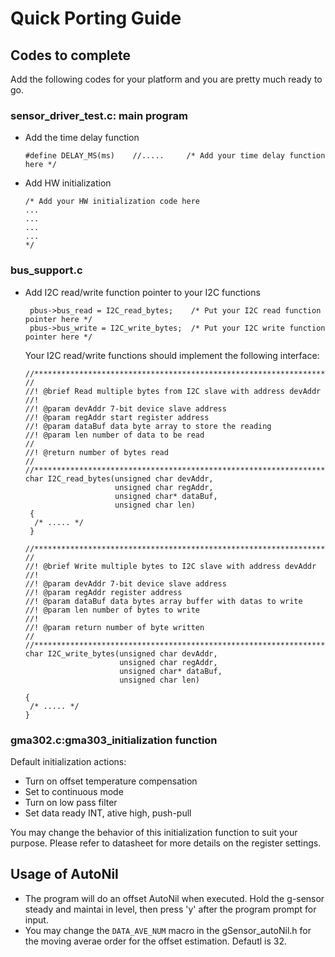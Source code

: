 Quick Porting Guide
===================

## Codes to complete
Add the following codes for your platform and you are pretty much ready to go.

### sensor_driver_test.c: main program

* Add the time delay function
    ```
    #define DELAY_MS(ms)	//.....     /* Add your time delay function here */
    ```

* Add HW initialization
    ```
    /* Add your HW initialization code here
    ...
    ...
    ...
    ...
    */
    ```


### bus_support.c

* Add I2C read/write function pointer to your I2C functions
    ```
	 pbus->bus_read = I2C_read_bytes;    /* Put your I2C read function pointer here */
	 pbus->bus_write = I2C_write_bytes;  /* Put your I2C write function pointer here */
    ```

  Your I2C read/write functions should implement the following interface:
    ```
    //******************************************************************************
    //
    //! @brief Read multiple bytes from I2C slave with address devAddr
    //!
    //! @param devAddr 7-bit device slave address
    //! @param regAddr start register address
    //! @param dataBuf data byte array to store the reading
    //! @param len number of data to be read
    //
    //! @return number of bytes read
    //
    //******************************************************************************
    char I2C_read_bytes(unsigned char devAddr, 
    					unsigned char regAddr, 
    					unsigned char* dataBuf, 
    					unsigned char len)
     {
      /* ..... */
     }
    
    //******************************************************************************
    //
    //! @brief Write multiple bytes to I2C slave with address devAddr
    //!
    //! @param devAddr 7-bit device slave address
    //! @param regAddr register address
    //! @param dataBuf data bytes array buffer with datas to write
    //! @param len number of bytes to write
    //!
    //! @param return number of byte written
    //
    //******************************************************************************
    char I2C_write_bytes(unsigned char devAddr,
                         unsigned char regAddr,
    					 unsigned char* dataBuf,
    					 unsigned char len)
    
    {
     /* ..... */
    }
    ```

### gma302.c:gma303_initialization function
Default initialization actions:
 * Turn on offset temperature compensation
 * Set to continuous mode
 * Turn on low pass filter
 * Set data ready INT, ative high, push-pull
 
You may change the behavior of this initialization function to suit your purpose. Please refer to datasheet for more details on the register settings.

## Usage of AutoNil
 * The program will do an offset AutoNil when executed. Hold the g-sensor steady and maintai in level, then press 'y' after the program prompt for input.
 * You may change the `DATA_AVE_NUM` macro in the gSensor_autoNil.h for the moving averae order for the offset estimation. Defautl is 32.
   
